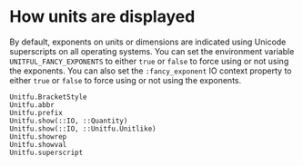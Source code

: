# How units are displayed

By default, exponents on units or dimensions are indicated using Unicode superscripts on
all operating systems. You can set the environment
variable `UNITFUL_FANCY_EXPONENTS` to either `true` or `false` to force using or not using
the exponents. You can also set the `:fancy_exponent` IO context property to either `true`
or `false` to force using or not using the exponents.

```@docs
Unitfu.BracketStyle
Unitfu.abbr
Unitfu.prefix
Unitfu.show(::IO, ::Quantity)
Unitfu.show(::IO, ::Unitfu.Unitlike)
Unitfu.showrep
Unitfu.showval
Unitfu.superscript
```
